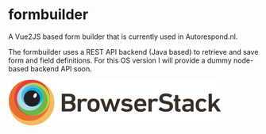 # formbuilder
A Vue2JS based form builder that is currently used in Autorespond.nl.

The formbuilder uses a REST API backend (Java based) to retrieve and save form and field definitions.
For this OS version I will provide a dummy node-based backend API soon.

![alt text](https://github.com/jaccop/formbuilder/blob/master/browserstack.png?raw=true)
